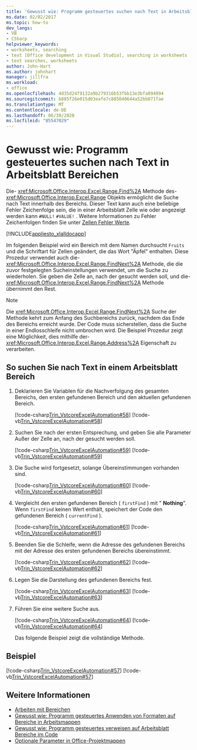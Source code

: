 ```yaml
---
title: 'Gewusst wie: Programm gesteuertes suchen nach Text in Arbeitsblatt Bereichen'
ms.date: 02/02/2017
ms.topic: how-to
dev_langs:
- VB
- CSharp
helpviewer_keywords:
- worksheets, searching
- text [Office development in Visual Studio], searching in worksheets
- text searches, worksheets
author: John-Hart
ms.author: johnhart
manager: jillfra
ms.workload:
- office
ms.openlocfilehash: 4d35d24f9132a9b279316b53fbb13e3bfa094994
ms.sourcegitcommit: b885f26e015d03eafe7c885040644a52bb071fae
ms.translationtype: MT
ms.contentlocale: de-DE
ms.lasthandoff: 06/30/2020
ms.locfileid: "85547029"
---
```

# <a name="how-to-programmatically-search-for-text-in-worksheet-ranges"></a>Gewusst wie: Programm gesteuertes suchen nach Text in Arbeitsblatt Bereichen
  Die- <xref:Microsoft.Office.Interop.Excel.Range.Find%2A> Methode des- <xref:Microsoft.Office.Interop.Excel.Range> Objekts ermöglicht die Suche nach Text innerhalb des Bereichs. Dieser Text kann auch eine beliebige Fehler Zeichenfolge sein, die in einer Arbeitsblatt Zelle wie oder angezeigt werden kann `#NULL!` `#VALUE!` . Weitere Informationen zu Fehler Zeichenfolgen finden Sie unter [Zellen Fehler Werte](/office/vba/excel/Concepts/Cells-and-Ranges/cell-error-values).

 [!INCLUDE[appliesto_xlalldocapp](../vsto/includes/appliesto-xlalldocapp-md.md)]

 Im folgenden Beispiel wird ein Bereich mit dem Namen durchsucht `Fruits` und die Schriftart für Zellen geändert, die das Wort "Äpfel" enthalten. Diese Prozedur verwendet auch die- <xref:Microsoft.Office.Interop.Excel.Range.FindNext%2A> Methode, die die zuvor festgelegten Sucheinstellungen verwendet, um die Suche zu wiederholen. Sie geben die Zelle an, nach der gesucht werden soll, und die- <xref:Microsoft.Office.Interop.Excel.Range.FindNext%2A> Methode übernimmt den Rest.

> [!NOTE]
> Die <xref:Microsoft.Office.Interop.Excel.Range.FindNext%2A> Suche der Methode kehrt zum Anfang des Suchbereichs zurück, nachdem das Ende des Bereichs erreicht wurde. Der Code muss sicherstellen, dass die Suche in einer Endlosschleife nicht umbrochen wird. Die Beispiel Prozedur zeigt eine Möglichkeit, dies mithilfe der- <xref:Microsoft.Office.Interop.Excel.Range.Address%2A> Eigenschaft zu verarbeiten.

## <a name="to-search-for-text-in-a-worksheet-range"></a>So suchen Sie nach Text in einem Arbeitsblatt Bereich

1. Deklarieren Sie Variablen für die Nachverfolgung des gesamten Bereichs, den ersten gefundenen Bereich und den aktuellen gefundenen Bereich.

    [!code-csharp[Trin_VstcoreExcelAutomation#58](../vsto/codesnippet/CSharp/Trin_VstcoreExcelAutomationCS/Sheet1.cs#58)]
    [!code-vb[Trin_VstcoreExcelAutomation#58](../vsto/codesnippet/VisualBasic/Trin_VstcoreExcelAutomation/Sheet1.vb#58)]

2. Suchen Sie nach der ersten Entsprechung, und geben Sie alle Parameter Außer der Zelle an, nach der gesucht werden soll.

    [!code-csharp[Trin_VstcoreExcelAutomation#59](../vsto/codesnippet/CSharp/Trin_VstcoreExcelAutomationCS/Sheet1.cs#59)]
    [!code-vb[Trin_VstcoreExcelAutomation#59](../vsto/codesnippet/VisualBasic/Trin_VstcoreExcelAutomation/Sheet1.vb#59)]

3. Die Suche wird fortgesetzt, solange Übereinstimmungen vorhanden sind.

    [!code-csharp[Trin_VstcoreExcelAutomation#60](../vsto/codesnippet/CSharp/Trin_VstcoreExcelAutomationCS/Sheet1.cs#60)]
    [!code-vb[Trin_VstcoreExcelAutomation#60](../vsto/codesnippet/VisualBasic/Trin_VstcoreExcelAutomation/Sheet1.vb#60)]

4. Vergleicht den ersten gefundenen Bereich ( `firstFind` ) mit " **Nothing**". Wenn `firstFind` keinen Wert enthält, speichert der Code den gefundenen Bereich ( `currentFind` ).

    [!code-csharp[Trin_VstcoreExcelAutomation#61](../vsto/codesnippet/CSharp/Trin_VstcoreExcelAutomationCS/Sheet1.cs#61)]
    [!code-vb[Trin_VstcoreExcelAutomation#61](../vsto/codesnippet/VisualBasic/Trin_VstcoreExcelAutomation/Sheet1.vb#61)]

5. Beenden Sie die Schleife, wenn die Adresse des gefundenen Bereichs mit der Adresse des ersten gefundenen Bereichs übereinstimmt.

    [!code-csharp[Trin_VstcoreExcelAutomation#62](../vsto/codesnippet/CSharp/Trin_VstcoreExcelAutomationCS/Sheet1.cs#62)]
    [!code-vb[Trin_VstcoreExcelAutomation#62](../vsto/codesnippet/VisualBasic/Trin_VstcoreExcelAutomation/Sheet1.vb#62)]

6. Legen Sie die Darstellung des gefundenen Bereichs fest.

    [!code-csharp[Trin_VstcoreExcelAutomation#63](../vsto/codesnippet/CSharp/Trin_VstcoreExcelAutomationCS/Sheet1.cs#63)]
    [!code-vb[Trin_VstcoreExcelAutomation#63](../vsto/codesnippet/VisualBasic/Trin_VstcoreExcelAutomation/Sheet1.vb#63)]

7. Führen Sie eine weitere Suche aus.

    [!code-csharp[Trin_VstcoreExcelAutomation#64](../vsto/codesnippet/CSharp/Trin_VstcoreExcelAutomationCS/Sheet1.cs#64)]
    [!code-vb[Trin_VstcoreExcelAutomation#64](../vsto/codesnippet/VisualBasic/Trin_VstcoreExcelAutomation/Sheet1.vb#64)]

   Das folgende Beispiel zeigt die vollständige Methode.

## <a name="example"></a>Beispiel
 [!code-csharp[Trin_VstcoreExcelAutomation#57](../vsto/codesnippet/CSharp/Trin_VstcoreExcelAutomationCS/Sheet1.cs#57)]
 [!code-vb[Trin_VstcoreExcelAutomation#57](../vsto/codesnippet/VisualBasic/Trin_VstcoreExcelAutomation/Sheet1.vb#57)]

## <a name="see-also"></a>Weitere Informationen
- [Arbeiten mit Bereichen](../vsto/working-with-ranges.md)
- [Gewusst wie: Programm gesteuertes Anwenden von Formaten auf Bereiche in Arbeitsmappen](../vsto/how-to-programmatically-apply-styles-to-ranges-in-workbooks.md)
- [Gewusst wie: Programm gesteuertes verweisen auf Arbeitsblatt Bereiche im Code](../vsto/how-to-programmatically-refer-to-worksheet-ranges-in-code.md)
- [Optionale Parameter in Office-Projektmappen](../vsto/optional-parameters-in-office-solutions.md)
